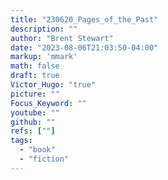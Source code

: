 ```yaml
---
title: "230620_Pages_of_the_Past"
description: ""
author: "Brent Stewart"
date: "2023-08-06T21:03:50-04:00"
markup: 'mmark'
math: false
draft: true
Victor_Hugo: "true"
picture: ""
Focus_Keyword: ""
youtube: ""
github: ""
refs: [""]
tags:
  - "book"
  - "fiction"
---
```


